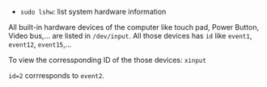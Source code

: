 * ``sudo lshw``: list system hardware information

All built-in hardware devices of the computer like touch pad, Power Button, Video bus,... are listed in ``/dev/input``. All those devices has ``id`` like ``event1``, ``event12``, ``event15``,...

To view the corressponding ID of the those devices: ``xinput``

``id=2`` corrresponds to ``event2``.